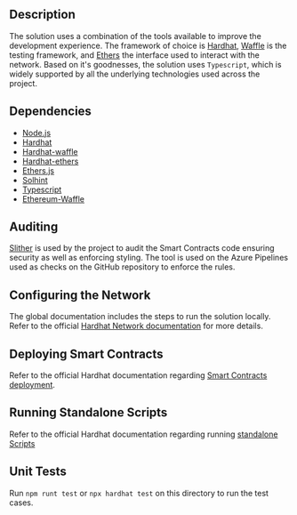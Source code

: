 ## Description
The solution uses a combination of the tools available to improve the development experience.
The framework of choice is [Hardhat](https://hardhat.org/), [Waffle](https://getwaffle.io/) is the testing framework, and [Ethers](https://docs.ethers.io/v5/) the interface used to interact with the network.
Based on it's goodnesses, the solution uses `Typescript`, which is widely supported by all the underlying technologies used across the project.

## Dependencies
- [Node.js](https://nodejs.org/en/download/)
- [Hardhat](https://www.npmjs.com/package/hardhat)
- [Hardhat-waffle](https://www.npmjs.com/package/@nomiclabs/hardhat-waffle)
- [Hardhat-ethers](https://www.npmjs.com/package/@nomiclabs/hardhat-ethers)
- [Ethers.js](https://docs.ethers.io/v5/getting-started/#installing)
- [Solhint](https://www.npmjs.com/package/solhint)
- [Typescript](https://www.npmjs.com/package/typescript)
- [Ethereum-Waffle](https://www.npmjs.com/package/ethereum-waffle)

## Auditing
[Slither](https://github.com/crytic/slither) is used by the project to audit the Smart Contracts code ensuring security as well as enforcing styling. The tool is used on the Azure Pipelines used as checks on the GitHub repository to enforce the rules.

## Configuring the Network
The global documentation includes the steps to run the solution locally. Refer to the official [Hardhat Network documentation](https://hardhat.org/hardhat-network/) for more details.

## Deploying Smart Contracts
Refer to the official Hardhat documentation regarding [Smart Contracts deployment](https://hardhat.org/guides/deploying.html).

## Running Standalone Scripts
Refer to the official Hardhat documentation regarding running [standalone Scripts](https://hardhat.org/guides/scripts.html#standalone-scripts-using-hardhat-as-a-library)

## Unit Tests
Run `npm runt test` or `npx hardhat test` on this directory to run the test cases.